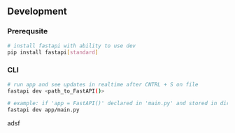 ## Development 

### Prerequsite 
```bash
# install fastapi with ability to use dev
pip install fastapi[standard]
```

### CLI
```bash
# run app and see updates in realtime after CNTRL + S on file
fastapi dev <path_to_FastAPI()>

# example: if 'app = FastAPI()' declared in 'main.py' and stored in directory 'app'
fastapi dev app/main.py
```


adsf
